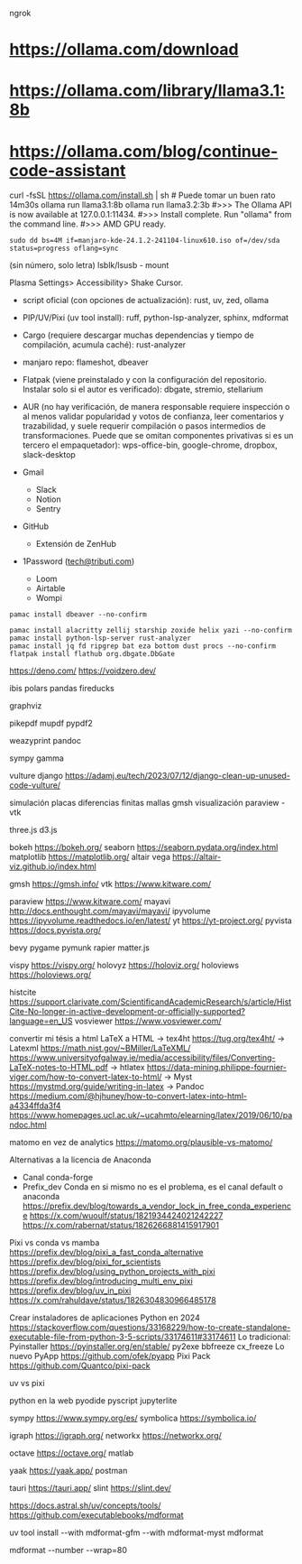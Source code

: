 ngrok



# https://ollama.com/download

# https://ollama.com/library/llama3.1:8b

# https://ollama.com/blog/continue-code-assistant

curl -fsSL https://ollama.com/install.sh | sh # Puede tomar un buen rato 14m30s
ollama run llama3.1:8b ollama run llama3.2:3b #>>> The Ollama API is now
available at 127.0.0.1:11434. #>>> Install complete. Run "ollama" from the
command line. #>>> AMD GPU ready.


```
sudo dd bs=4M if=manjaro-kde-24.1.2-241104-linux610.iso of=/dev/sda status=progress oflang=sync
```

(sin número, solo letra) lsblk/lsusb - mount

Plasma Settings> Accessibility> Shake Cursor.

- script oficial (con opciones de actualización): rust, uv, zed, ollama
- PIP/UV/Pixi (uv tool install): ruff, python-lsp-analyzer, sphinx, mdformat
- Cargo (requiere descargar muchas dependencias y tiempo de compilación, acumula
  caché): rust-analyzer
- manjaro repo: flameshot, dbeaver
- Flatpak (viene preinstalado y con la configuración del repositorio. Instalar
  solo si el autor es verificado): dbgate, stremio, stellarium
- AUR (no hay verificación, de manera responsable requiere inspección o al menos
  validar popularidad y votos de confianza, leer comentarios y trazabilidad, y
  suele requerir compilación o pasos intermedios de transformaciones. Puede que
  se omitan componentes privativas si es un tercero el empaquetador):
  wps-office-bin, google-chrome, dropbox, slack-desktop



- Gmail
  - Slack
  - Notion
  - Sentry
- GitHub
  - Extensión de ZenHub
- 1Password (tech@tributi.com)
  - Loom
  - Airtable
  - Wompi

```{code}
pamac install dbeaver --no-confirm

pamac install alacritty zellij starship zoxide helix yazi --no-confirm
pamac install python-lsp-server rust-analyzer
pamac install jq fd ripgrep bat eza bottom dust procs --no-confirm
flatpak install flathub org.dbgate.DbGate
```

https://deno.com/ https://voidzero.dev/

ibis polars pandas fireducks

graphviz

pikepdf mupdf pypdf2

weazyprint pandoc

sympy gamma

vulture django
https://adamj.eu/tech/2023/07/12/django-clean-up-unused-code-vulture/

simulación placas diferencias finitas mallas gmsh visualización paraview - vtk

three.js d3.js

bokeh https://bokeh.org/ seaborn https://seaborn.pydata.org/index.html
matplotlib https://matplotlib.org/ altair vega
https://altair-viz.github.io/index.html

gmsh https://gmsh.info/ vtk https://www.kitware.com/

paraview https://www.kitware.com/ mayavi
http://docs.enthought.com/mayavi/mayavi/ ipyvolume
https://ipyvolume.readthedocs.io/en/latest/ yt https://yt-project.org/ pyvista
https://docs.pyvista.org/

bevy pygame pymunk rapier matter.js

vispy https://vispy.org/ holovyz https://holoviz.org/ holoviews
https://holoviews.org/

histcite
https://support.clarivate.com/ScientificandAcademicResearch/s/article/HistCite-No-longer-in-active-development-or-officially-supported?language=en_US
vosviewer https://www.vosviewer.com/

convertir mi tésis a html LaTeX a HTML -> tex4ht https://tug.org/tex4ht/ ->
Latexml https://math.nist.gov/~BMiller/LaTeXML/
https://www.universityofgalway.ie/media/accessibility/files/Converting-LaTeX-notes-to-HTML.pdf
-> htlatex
https://data-mining.philippe-fournier-viger.com/how-to-convert-latex-to-html/ ->
Myst https://mystmd.org/guide/writing-in-latex -> Pandoc
https://medium.com/@hjhuney/how-to-convert-latex-into-html-a4334ffda3f4
https://www.homepages.ucl.ac.uk/~ucahmto/elearning/latex/2019/06/10/pandoc.html

matomo en vez de analytics https://matomo.org/plausible-vs-matomo/

Alternativas a la licencia de Anaconda

- Canal conda-forge
- Prefix_dev Conda en si mismo no es el problema, es el canal default o anaconda
  https://prefix.dev/blog/towards_a_vendor_lock_in_free_conda_experience
  https://x.com/wuoulf/status/1821934424021242227
  https://x.com/rabernat/status/1826266881415917901

Pixi vs conda vs mamba https://prefix.dev/blog/pixi_a_fast_conda_alternative
https://prefix.dev/blog/pixi_for_scientists
https://prefix.dev/blog/using_python_projects_with_pixi
https://prefix.dev/blog/introducing_multi_env_pixi
https://prefix.dev/blog/uv_in_pixi
https://x.com/rahuldave/status/1826304830966485178

Crear instaladores de aplicaciones Python en 2024
https://stackoverflow.com/questions/33168229/how-to-create-standalone-executable-file-from-python-3-5-scripts/33174611#33174611
Lo tradicional: Pyinstaller https://pyinstaller.org/en/stable/ py2exe bbfreeze
cx_freeze Lo nuevo PyApp https://github.com/ofek/pyapp Pixi Pack
https://github.com/Quantco/pixi-pack

uv vs pixi

python en la web pyodide pyscript jupyterlite

sympy https://www.sympy.org/es/ symbolica https://symbolica.io/

igraph https://igraph.org/ networkx https://networkx.org/

octave https://octave.org/ matlab

yaak https://yaak.app/ postman

tauri https://tauri.app/ slint https://slint.dev/

https://docs.astral.sh/uv/concepts/tools/
https://github.com/executablebooks/mdformat

uv tool install --with mdformat-gfm --with mdformat-myst mdformat

mdformat --number --wrap=80
